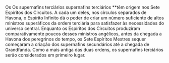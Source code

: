 ﻿Os Os supernafins terciários supernafins terciários **têm origem nos Sete Espíritos dos Circuitos. A cada um deles, nos círculos separados de Havona, o Espírito Infinito dá o poder de criar um número suficiente de altos ministros superáficos da ordem terciária para satisfazer às necessidades do universo central. Enquanto os Espíritos dos Circuitos produziram comparativamente poucos desses ministros angélicos, antes da chegada a Havona dos peregrinos do tempo, os Sete Espíritos Mestres sequer começaram a criação dos supernafins secundários até a chegada de Grandfanda. Como a mais antiga das duas ordens, os supernafins terciários serão considerados em primeiro lugar.